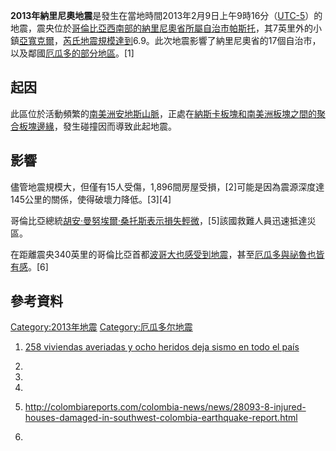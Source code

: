 **2013年納里尼奧地震**是發生在當地時間2013年2月9日上午9時16分（[UTC-5](https://zh.wikipedia.org/wiki/UTC-5 "wikilink")）的地震，震央位於[哥倫比亞西南部的](https://zh.wikipedia.org/wiki/哥倫比亞 "wikilink")[納里尼奧省所屬自治市](https://zh.wikipedia.org/wiki/納里尼奧省 "wikilink")[帕斯托](../Page/帕斯托.md "wikilink")，其7英里外的小鎮[亞寬克爾](https://zh.wikipedia.org/wiki/亞寬克爾 "wikilink")，[芮氏地震規模達到](https://zh.wikipedia.org/wiki/芮氏地震規模 "wikilink")6.9。此次地震影響了納里尼奧省的17個自治市，以及鄰國[厄瓜多的部分地區](https://zh.wikipedia.org/wiki/厄瓜多 "wikilink")。\[1\]

## 起因

此區位於活動頻繁的[南美洲](../Page/南美洲.md "wikilink")[安地斯山脈](../Page/安地斯山脈.md "wikilink")，正處在[納斯卡板塊和](https://zh.wikipedia.org/wiki/納斯卡板塊 "wikilink")[南美洲板塊之間的](https://zh.wikipedia.org/wiki/南美洲板塊 "wikilink")[聚合板塊邊緣](../Page/聚合板塊邊緣.md "wikilink")，發生碰撞因而導致此起地震。

## 影響

儘管地震規模大，但僅有15人受傷，1,896間房屋受損，\[2\]可能是因為震源深度達145公里的關係，使得破壞力降低。\[3\]\[4\]

哥倫比亞總統[胡安·曼努埃爾·桑托斯表示損失輕微](https://zh.wikipedia.org/wiki/胡安·曼努埃爾·桑托斯 "wikilink")，\[5\]該國救難人員迅速抵達災區。

在距離震央340英里的哥倫比亞首都[波哥大也感受到地震](../Page/波哥大.md "wikilink")，甚至[厄瓜多與](https://zh.wikipedia.org/wiki/厄瓜多 "wikilink")[祕魯也皆有感](https://zh.wikipedia.org/wiki/祕魯 "wikilink")。\[6\]

## 參考資料

[Category:2013年地震](https://zh.wikipedia.org/wiki/Category:2013年地震 "wikilink")
[Category:厄瓜多尔地震](https://zh.wikipedia.org/wiki/Category:厄瓜多尔地震 "wikilink")

1.  [258 viviendas averiadas y ocho heridos deja sismo en todo el
    país](http://www.eltiempo.com/archivo/documento/CMS-12586641)

2.
3.

4.

5.  <http://colombiareports.com/colombia-news/news/28093-8-injured-houses-damaged-in-southwest-colombia-earthquake-report.html>

6.